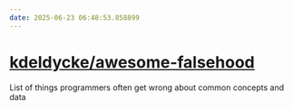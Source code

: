 ```yaml
---
date: 2025-06-23 06:48:53.858899
---
```


# [kdeldycke/awesome-falsehood](https://github.com/kdeldycke/awesome-falsehood)

List of things programmers often get wrong about common concepts and data